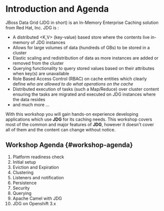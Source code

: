 # Introduction and Agenda

JBoss Data Grid \(JDG in short\) is an In-Memory Enterprise Caching solution from Red Hat, Inc. JDG is :

* A distributed &lt;K,V&gt; \(key-value\) based store where the contents live in-memory of JDG instances  
* Allows for large volumes of data \(hundreds of GBs\) to be stored in a cluster
* Elastic scaling and redistribution of data as more instances are added or removed from the cluster
* Querying functionality to query stored values based on their attributes when key\(s\) are unavailable
* Role Based Access Control \(RBAC\) on cache entities which clearly define _who are allowed to do what operations on the cache_
* Distributed execution of tasks \(such a Map/Reduce\) over cluster content ensuring the tasks are migrated and executed on JDG instances where the data resides
* and much more ...

With this workshop you will gain hands-on experience developing applications which use **JDG** for its caching needs. This workshop covers most of the common and major features of **JDG**, however it doesn't cover all of them and the content can change without notice.

## Workshop Agenda {#workshop-agenda}

1. Platform readiness check 
2. Initial setup 
3. Eviction and Expiration 
4. Clustering
5. Listeners and notification 
6. Persistence 
7. Security 
8. Querying 
9. Apache Camel with JDG
10. JDG on Openshift 3.x

